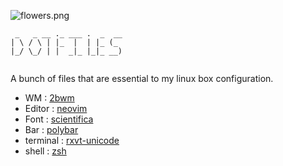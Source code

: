 ![flowers.png](https://0x0.st/sBFg.png)


```
 _   _ __ ._ ___ .  _  __ 
| \ / \ | |_  |  | |_ (_  
|_/ \_/ | |  _|_ |_|_ __) 
                     
```


A bunch of files that are essential to my linux box configuration.

 - WM : [2bwm](https://wiki.archlinux.org/index.php/2bwm)
 - Editor : [neovim](https://neovim.io/)
 - Font : [scientifica](https://github.com/nerdypepper/scientifica)
 - Bar : [polybar](https://github.com/jaagr/polybar)
 - terminal : [rxvt-unicode](https://wiki.archlinux.org/index.php/rxvt-unicode)
 - shell : [zsh](https://en.wikipedia.org/wiki/Z_shell)
